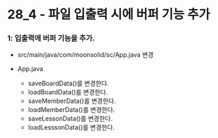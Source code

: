 # 28_4 - 파일 입출력 시에 버퍼 기능 추가



###  1: 입출력에 버퍼 기능을 추가.

- src/main/java/com/moonsolid/sc/App.java 변경

- App.java 
  - saveBoardData()를 변경한다.
  - loadBoardData()를 변경한다.
  - saveMemberData()를 변경한다.
  - loadMemberData()를 변경한다.
  - saveLessonData()를 변경한다.
  - loadLesssonData()를 변경한다.

